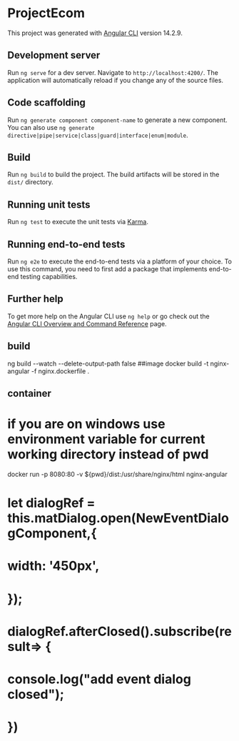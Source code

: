 # ProjectEcom

This project was generated with [Angular CLI](https://github.com/angular/angular-cli) version 14.2.9.

## Development server

Run `ng serve` for a dev server. Navigate to `http://localhost:4200/`. The application will automatically reload if you change any of the source files.

## Code scaffolding

Run `ng generate component component-name` to generate a new component. You can also use `ng generate directive|pipe|service|class|guard|interface|enum|module`.

## Build

Run `ng build` to build the project. The build artifacts will be stored in the `dist/` directory.

## Running unit tests

Run `ng test` to execute the unit tests via [Karma](https://karma-runner.github.io).

## Running end-to-end tests

Run `ng e2e` to execute the end-to-end tests via a platform of your choice. To use this command, you need to first add a package that implements end-to-end testing capabilities.

## Further help

To get more help on the Angular CLI use `ng help` or go check out the [Angular CLI Overview and Command Reference](https://angular.io/cli) page.

## build
ng build --watch --delete-output-path false
##image
docker build -t nginx-angular -f nginx.dockerfile .
## container
# if you are on windows use environment variable for current working directory instead of pwd
docker run -p 8080:80 -v ${pwd}/dist:/usr/share/nginx/html nginx-angular


# let dialogRef = this.matDialog.open(NewEventDialogComponent,{
#      width: '450px',
# });
#    dialogRef.afterClosed().subscribe(result=> {
#      console.log("add event dialog closed");
#    })